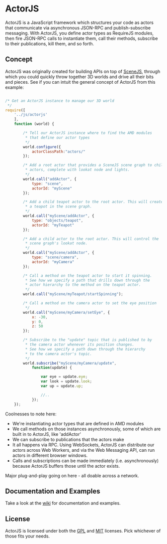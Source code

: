 ActorJS
=======

ActorJS is a JavaScript framework which structures your code as actors that communicate via asynchronous JSON-RPC and publish-subscribe messaging.
With ActorJS, you define actor types as RequireJS modules, then fire JSON-RPC calls to instantiate them, call their methods,
subscribe to their publications, kill them, and so forth.

## Concept
ActorJS was originally created for building APIs on top of [SceneJS](http://scenejs.org), through which you could quickly throw together 3D
 worlds and drive all their bits and pieces. See if you can intuit the general concept of ActorJS from this example:


```javascript

/* Get an ActorJS instance to manage our 3D world
 */
require([
    '../js/actorjs'
    ],
    function (world) {

        /* Tell our ActorJS instance where to find the AMD modules
         * that define our actor types
         */
        world.configure({
            actorClassPath:"actors/"
        });

        /* Add a root actor that provides a SceneJS scene graph to child
         * actors, complete with lookat node and lights.
         */
        world.call("addActor", {
            type: "scene",
            actorId: "myScene"
        });

        /* Add a child teapot actor to the root actor. This will create
         * a teapot in the scene graph.
         */
        world.call("myScene/addActor", {
            type: "objects/teapot",
            actorId: "myTeapot"
        });

        /* Add a child actor to the root actor. This will control the
         * scene graph's lookat node.
         */
        world.call("myScene/addActor", {
            type: "scene/camera",
            actorId: "myCamera"
        });

        /* Call a method on the teapot actor to start it spinning.
         * See how we specify a path that drills down through the
         * actor hierarchy to the method on the teapot actor.
         */
        world.call("myScene/myTeapot/startSpinning");

        /* Call a method on the camera actor to set the eye position
         */
        world.call("myScene/myCamera/setEye", {
            x: -30,
            y: 0,
            z: 50
        });

        /* Subscribe to the "update" topic that is published to by
         * the camera actor whenever its position changes.
         * See how we specify a path down through the hierarchy
         * to the camera actor's topic.
         */
        world.subscribe("myScene/myCamera/update",
            function(update) {

                var eye = update.eye;
                var look = update.look;
                var up = update.up;

                //..
            });
    });

```

Coolnesses to note here:
 * We're instantiating actor types that are defined in AMD modules
 * We call methods on those instances asynchronously, some of which are built in to ActorJS, like 'addActor'
 * We can subscribe to publications that the actors make
 * It all happens via RPC. Using WebSockets, ActorJS can distribute our actors across Web Workers, and via the Web Messaging API,
 can run actors in different browser windows.
 * Calls and subscriptions can be made immediately (i.e. asynchronously) because ActorJS buffers those until the actor exists.

Major plug-and-play going on here - all doable across a network.

## Documentation and Examples
Take a look at the [wiki](https://github.com/xeolabs/actorjs/wiki) for documentation and examples.

## License
ActorJS is licensed under both the [GPL](https://github.com/xeolabs/actorjs/blob/master/licenses/GPL_LICENSE.txt)
and [MIT](https://github.com/xeolabs/actorjs/blob/master/licenses/MIT_LICENSE.txt) licenses. Pick whichever of those fits your needs.
